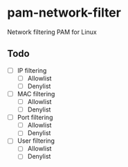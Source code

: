 # pam-network-filter

Network filtering PAM for Linux

## Todo

- [ ] IP filtering
    - [ ] Allowlist
    - [ ] Denylist
- [ ] MAC filtering
    - [ ] Allowlist
    - [ ] Denylist
- [ ] Port filtering
    - [ ] Allowlist
    - [ ] Denylist
- [ ] User filtering
    - [ ] Allowlist
    - [ ] Denylist
